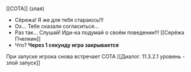 [[СОТА]]
(злая)
- Сёрежа! Я же для тебя стараюсь!!!
- Ох... Тебе сказали согласиться...
- Раз так... Слушай! Иди-ка подумай о своём поведении!!!
[[Серёжа Пчелкин]]
- Что?
**Через 1 секунду игра закрывается**

При запуске игрока снова встречает СОТА
[[Диалог. 11.3.2.1 уровень - злой запуск]]
